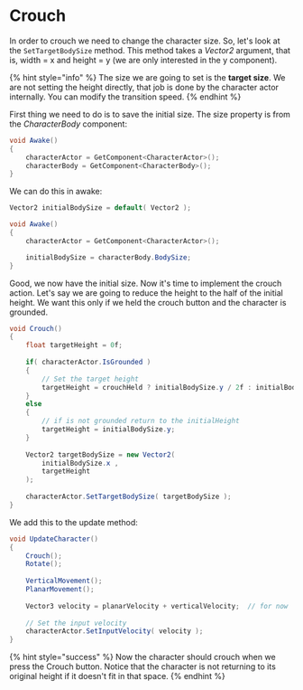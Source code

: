 # Crouch

In order to crouch we need to change the character size. So, let's look at the `SetTargetBodySize` method. This method takes a _Vector2_ argument, that is, width = x and height = y \(we are only interested in the y component\).

{% hint style="info" %}
The size we are going to set is the **target size**. We are not setting the height directly, that job is done by the character actor internally. You can modify the transition speed.
{% endhint %}

First thing we need to do is to save the initial size. The size property is from the _CharacterBody_ component:

```csharp
void Awake()
{
    characterActor = GetComponent<CharacterActor>();
    characterBody = GetComponent<CharacterBody>();
} 
```

 We can do this in awake:

```csharp
Vector2 initialBodySize = default( Vector2 );

void Awake()
{
    characterActor = GetComponent<CharacterActor>();

    initialBodySize = characterBody.BodySize;
}
```

Good, we now have the initial size. Now it's time to implement the crouch action. Let's say we are going to reduce the height to the half of the initial height. We want this only if we held the crouch button and the character is grounded.

```csharp
void Crouch()
{
    float targetHeight = 0f;
    
    if( characterActor.IsGrounded )
    {
        // Set the target height
        targetHeight = crouchHeld ? initialBodySize.y / 2f : initialBodySize.y;
    }
    else
    {
        // if is not grounded return to the initialHeight
        targetHeight = initialBodySize.y;
    }
    
    Vector2 targetBodySize = new Vector2(
        initialBodySize.x ,
        targetHeight 
    );
    
    characterActor.SetTargetBodySize( targetBodySize );
}
```

We add this to the update method:

```csharp
void UpdateCharacter()
{
    Crouch();
    Rotate();
    
    VerticalMovement();
    PlanarMovement();    
    
    Vector3 velocity = planarVelocity + verticalVelocity;  // for now
    
    // Set the input velocity
    characterActor.SetInputVelocity( velocity );
}
```

{% hint style="success" %}
Now the character should crouch when we press the Crouch button. Notice that the character is not returning to its original height if it doesn't fit in that space.
{% endhint %}



